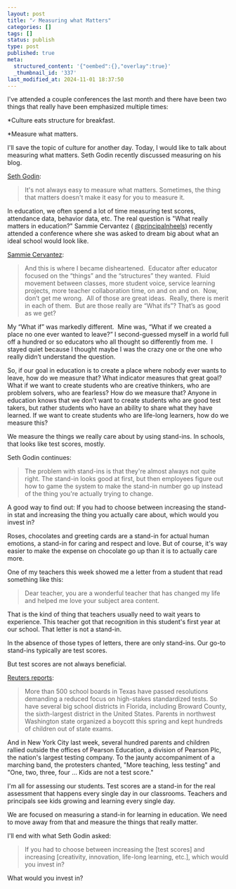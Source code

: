 ```yaml
---
layout: post
title: "✓ Measuring what Matters"
categories: []
tags: []
status: publish
type: post
published: true
meta:
  structured_content: '{"oembed":{},"overlay":true}'
  _thumbnail_id: '337'
last_modified_at: 2024-11-01 18:37:50
---
```


I've attended a couple conferences the last month and there have been two things that really have been emphasized multiple times:


*Culture eats structure for breakfast.


*Measure what matters.


I'll save the topic of culture for another day. Today, I would like to talk about measuring what matters. Seth Godin recently discussed measuring on his blog.


[Seth Godin](http://sethgodin.typepad.com/seths_blog/2015/02/measure-what-you-care-about-avoiding-the-siren-of-the-stand-in.html):


>It's not always easy to measure what matters. Sometimes, the thing that matters doesn't make it easy for you to measure it.



In education, we often spend a lot of time measuring test scores, attendance data, behavior data, etc. The real question is "What 
really matters in education?" Sammie Cervantez (
[@principalnheels](http://twitter.com/principalnheels)) recently attended a conference where she was asked to dream big about what an ideal school would look like.


[Sammie Cervantez](https://principalinheels.wordpress.com/2015/02/15/if-it-worked-for-disney/):


>And this is where I became disheartened.  Educator after educator focused on the “things” and the “structures” they wanted.  Fluid movement between classes, more student voice, service learning projects, more teacher collaboration time, on and on and on.  Now, don’t get me wrong.  All of those are great ideas.  Really, there is merit in each of them.  But are those really are “What ifs”? That’s as good as we get?
  
  
My “What if” was markedly different.  Mine was, “What if we created a place no one ever wanted to leave?” I second-guessed myself in a world full off a hundred or so educators who all thought so differently from me.  I stayed quiet because I thought maybe I was the crazy one or the one who really didn’t understand the question.



So, if our goal in education is to create a place where nobody ever wants to leave, how do we measure that? What indicator measures that great goal? What if we want to create students who are creative thinkers, who are problem solvers, who are fearless? How do we measure that? Anyone in education knows that we don't want to create students who are good test takers, but rather students who have an ability to share what they have learned. If we want to create students who are life-long learners, how do we measure this?


We measure the things we really care about by using stand-ins. In schools, that looks like test scores, mostly.


Seth Godin continues:


>The problem with stand-ins is that they're almost always not quite right. The stand-in looks good at first, but then employees figure out how to game the system to make the stand-in number go up instead of the thing you're actually trying to change.
  
  
A good way to find out: If you had to choose between increasing the stand-in stat and increasing the thing you actually care about, which would you invest in?
  
  
Roses, chocolates and greeting cards are a stand-in for actual human emotions, a stand-in for caring and respect and love. But of course, it's way easier to make the expense on chocolate go up than it is to actually care more.



One of my teachers this week showed me a letter from a student that read something like this:


>Dear teacher, you are a wonderful teacher that has changed my life and helped me love your subject area content.



That is the kind of thing that teachers usually need to wait years to experience. This teacher got that recognition in this student's first year at our school. That letter is not a stand-in.


In the absence of those types of letters, there are only stand-ins. Our go-to stand-ins typically are test scores.


But test scores are not always beneficial.


[Reuters reports](http://www.reuters.com/article/2012/06/12/us-usa-education-testing-idUSBRE85B0EO20120612):


>More than 500 school boards in Texas have passed resolutions demanding a reduced focus on high-stakes standardized tests. So have several big school districts in Florida, including Broward County, the sixth-largest district in the United States. Parents in northwest Washington state organized a boycott this spring and kept hundreds of children out of state exams.
  
  
And in New York City last week, several hundred parents and children rallied outside the offices of Pearson Education, a division of Pearson Plc, the nation's largest testing company. To the jaunty accompaniment of a marching band, the protesters chanted, "More teaching, less testing" and "One, two, three, four ... Kids are not a test score."



I'm all for 
assessing our students. Test scores are a stand-in for the real assessment that happens every single day in our classrooms. Teachers and principals see kids growing and learning every single day.


We are focused on measuring a stand-in for learning in education. We need to move away from that and measure the things that really matter.


I'll end with what Seth Godin asked:


>If you had to choose between increasing the [test scores] and increasing [creativity, innovation, life-long learning, etc.], which would you invest in?



What would you invest in?

